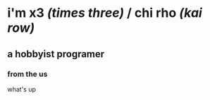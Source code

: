 # i'm x3 <i>(times three)</i> / chi rho <i>(kai row)</i>
## a hobbyist programer
### from the us
what's up
